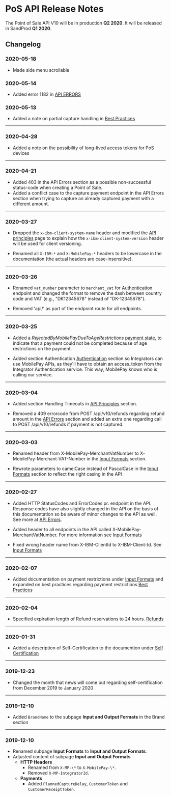 # <a name="release_notes"></a>PoS API Release Notes

The Point of Sale API V10 will be in production **Q2 2020**. It will be released in SandProd **Q1 2020**.

## Changelog

### 2020-05-18

- Made side menu scrollable

### 2020-05-14

- Added error 1182 in [API ERRORS](endpoint_errors)

### 2020-05-13

- Added a note on partial capture handling in [Best Practices](best_practices)

---
### 2020-04-28

- Added a note on the possibility of long-lived access tokens for PoS devices

---
### 2020-04-21

- Added 403 in the API Errors section as a possible non-successful status-code when creating a Point of Sale.
- Added a conflict case to the capture payment endpoint in the API Errors section when trying to capture an already captured payment with a different amount.

---

### 2020-03-27

- Dropped the `x-ibm-client-system-name` header and modified the [API principles](api_principles) page to explain how the `x-ibm-client-system-version` header will be used for client versioning.

- Renamed all `X-IBM-*` and `X-MobilePay-*` headers to be lowercase in the documentation (the actual headers are case-insensitive).

---

### 2020-03-26

- Renamed `vat_number` parameter to `merchant_vat` for [Authentication](pos_integratorauthentication) endpoint and changed the format to remove the dash between country code and VAT (e.g., "DK12345678" instead of "DK-12345678"). 

- Removed 'api/' as part of the endpoint route for all endpoints.

---

### 2020-03-25

- Added a *RejectedByMobilePayDueToAgeRestrictions* [payment state](payment_flows#payment_flow_states), to indicate that a payment could not be completed because of age restrictions on the payment. 

- Added section Authentication  [Authentication](pos_integratorauthentication) section so Integrators can use MobilePay APIs, as they'll have to obtain an access_token from the Integrator Authentication service. This way, MobilePay knows who is calling our service.


---

### 2020-03-04

- Added section Handling Timeouts in [API Principles](api_principles) section.

- Removed a 409 errorcode from POST /api/v10/refunds regarding refund amount in the [API Errors](endpoint_errors) section and added an extra one regarding call to POST /api/v10/refunds if payment is not captured.

---

### 2020-03-03

- Renamed header from X-MobilePay-MerchantVatNumber to X-MobilePay-Merchant-VAT-Number in the [Input Formats](input_formats) section.

- Rewrote parameters to camelCase instead of PascalCase in the [Input Formats](input_formats) section to reflect the right casing in the API

---
### 2020-02-27

- Added HTTP StatusCodes and ErrorCodes pr. endpoint in the API. Response codes have also slightly changed in the API on the basis of this documentation so be aware of minor changes to the API as well. See more at [API Errors](endpoint_errors).

- Added header to all endpoints in the API called X-MobilePay-MerchantVatNumber. For more information see [Input Formats](input_formats#HTTP_Headers)

- Fixed wrong header name from X-IBM-ClientId to X-IBM-Client-Id. See [Input Formats](input_formats#HTTP_Headers)

---
### 2020-02-07

- Added documentation on payment restrictions under [Input Formats](input_formats#payment_restrictions) and expanded on best practices regarding payment restrictions [Best Practices](best_practices)

---
### 2020-02-04

- Specified expiration length of Refund reservations to 24 hours. [Refunds](payment_flows#refunds)

---
### 2020-01-31

- Added a description of Self-Certification to the documention under [Self Certification](self_certification)

---

### 2019-12-23

- Changed the month that news will come out regarding self-certification from December 2019 to January 2020

---

### 2019-12-10

- Added `BrandName` to the subpage **Input and Output Formats** in the Brand section

---

### 2019-12-10

- Renamed subpage **Input Formats** to **Input and Output Formats**.
- Adjusted content of subpage **Input and Output Formats**
  - **HTTP Headers**
    - Renamed from `X-MP-\*` to `X-MobilePay-\*`.
    - Removed `X-MP-IntegratorId`.
  - **Payments**
    - Added `PlannedCaptureDelay`, `CustomerToken` and `CustomerReceiptToken`.
